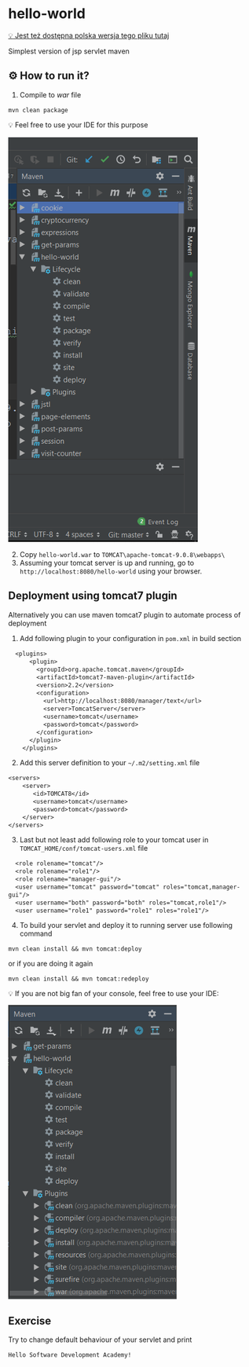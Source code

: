 # hello-world

[:bulb: Jest też dostępna polska wersja tego pliku tutaj](README.pl.md)

Simplest version of jsp servlet maven

## :gear: How to run it?

1. Compile to *war* file
```
mvn clean package
```
:bulb: Feel free to use your IDE for this purpose
   
![.images/ide.png](.images/ide.png)

2. Copy `hello-world.war` to `TOMCAT\apache-tomcat-9.0.8\webapps\`
3. Assuming your tomcat server is up and running, go to `http://localhost:8080/hello-world` using your browser.

## Deployment using tomcat7 plugin
Alternatively you can use maven tomcat7 plugin to automate process of deployment
1. Add following plugin to your configuration in `pom.xml` in build section
```
  <plugins>
      <plugin>
        <groupId>org.apache.tomcat.maven</groupId>
        <artifactId>tomcat7-maven-plugin</artifactId>
        <version>2.2</version>
        <configuration>
          <url>http://localhost:8080/manager/text</url>
          <server>TomcatServer</server>
          <username>tomcat</username>
          <password>tomcat</password>
        </configuration>
      </plugin>
    </plugins>
```
2. Add this server definition to your `~/.m2/setting.xml` file
```
<servers>  
    <server>
       <id>TOMCAT8</id>
       <username>tomcat</username>
       <password>tomcat</password>
    </server>
</servers> 
```
3. Last but not least add following role to your tomcat user in `TOMCAT_HOME/conf/tomcat-users.xml` file
```
  <role rolename="tomcat"/>
  <role rolename="role1"/>
  <role rolename="manager-gui"/>
  <user username="tomcat" password="tomcat" roles="tomcat,manager-gui"/>
  <user username="both" password="both" roles="tomcat,role1"/>
  <user username="role1" password="role1" roles="role1"/>
```
4. To build your servlet and deploy it to running server use following command
```
mvn clean install && mvn tomcat:deploy
```
or if you are doing it again
```
mvn clean install && mvn tomcat:redeploy
```
:bulb: If you are not big fan of your console, feel free to use your IDE:

![.images/deploy_plugin.png](.images/deploy_plugin.png)

## Exercise

Try to change default behaviour of your servlet and print 
```
Hello Software Development Academy!
```
